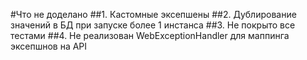 #Что не доделано
##1. Кастомные эксепшены
##2. Дублирование значений в БД при запуске более 1 инстанса
##3. Не покрыто все тестами
##4. Не реализован WebExceptionHandler для маппинга эксепшнов на API